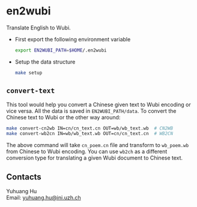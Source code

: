 # en2wubi

Translate English to Wubi.

+ First export the following environment variable

    ```bash
    export EN2WUBI_PATH=$HOME/.en2wubi
    ```

+ Setup the data structure

    ```bash
    make setup
    ```

## `convert-text`

This tool would help you convert a Chinese given text to Wubi encoding or vice versa.
All the data is saved in `EN2WUBI_PATH/data`. To convert the Chinese text to Wubi or the other way around:

```bash
make convert-cn2wb IN=cn/cn_text.cn OUT=wb/wb_text.wb  # CN2WB
make convert-wb2cn IN=wb/wb_text.wb OUT=cn/cn_text.cn  # WB2CN
```

The above command will take `cn_poem.cn` file and transform to `wb_poem.wb`
from Chinese to Wubi encoding. You can use `wb2ch` as a different conversion
type for translating a given Wubi document to Chinese text.

## Contacts

Yuhuang Hu  
Email: yuhuang.hu@ini.uzh.ch
